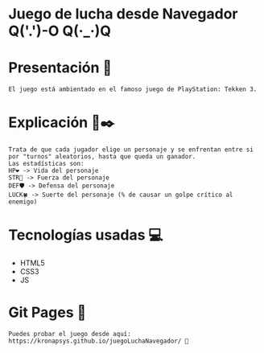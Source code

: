 # Juego de lucha desde Navegador Q('.')-O Q(·_·)Q

# Presentación 📜
    El juego está ambientado en el famoso juego de PlayStation: Tekken 3. 
# Explicación 📘✒️
    Trata de que cada jugador elige un personaje y se enfrentan entre si por "turnos" aleatorios, hasta que queda un ganador.
    Las estadísticas son:
    HP❤️ -> Vida del personaje
    STR💪 -> Fuerza del personaje
    DEF🛡️ -> Defensa del personaje
    LUCK🍀 -> Suerte del personaje (% de causar un golpe crítico al enemigo)
# Tecnologías usadas 💻
-   HTML5
-   CSS3
-   JS
    
# Git Pages 🚀
    Puedes probar el juego desde aquí: https://kronapsys.github.io/juegoLuchaNavegador/ 👀 
